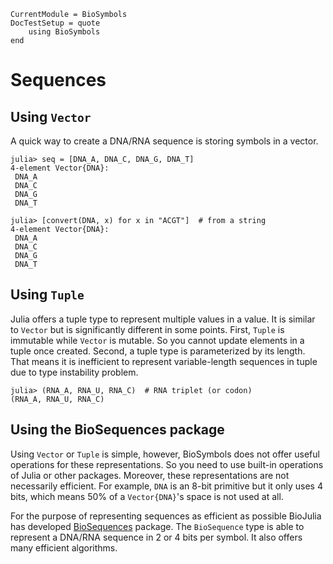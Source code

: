 ```@meta
CurrentModule = BioSymbols
DocTestSetup = quote
    using BioSymbols
end
```

Sequences
=========

Using `Vector`
--------------

A quick way to create a DNA/RNA sequence is storing symbols in a vector.

```jldoctest
julia> seq = [DNA_A, DNA_C, DNA_G, DNA_T]
4-element Vector{DNA}:
 DNA_A
 DNA_C
 DNA_G
 DNA_T

julia> [convert(DNA, x) for x in "ACGT"]  # from a string
4-element Vector{DNA}:
 DNA_A
 DNA_C
 DNA_G
 DNA_T

```


Using `Tuple`
-------------

Julia offers a tuple type to represent multiple values in a value. It is similar
to `Vector` but is significantly different in some points. First, `Tuple` is
immutable while `Vector` is mutable. So you cannot update elements in a tuple
once created. Second, a tuple type is parameterized by its length. That means it
is inefficient to represent variable-length sequences in tuple due to type
instability problem.

```jldoctest
julia> (RNA_A, RNA_U, RNA_C)  # RNA triplet (or codon)
(RNA_A, RNA_U, RNA_C)

```


Using the BioSequences package
------------------------------

Using `Vector` or `Tuple` is simple, however, BioSymbols does not offer useful
operations for these representations. So you need to use built-in operations of
Julia or other packages. Moreover, these representations are not necessarily
efficient. For example, `DNA` is an 8-bit primitive but it only uses 4 bits,
which means 50% of a `Vector{DNA}`'s space is not used at all.

For the purpose of representing sequences as efficient as possible BioJulia has
developed [BioSequences](https://github.com/BioJulia/BioSequences.jl)
package. The `BioSequence` type is able to represent a DNA/RNA sequence in 2 or
4 bits per symbol. It also offers many efficient algorithms.
